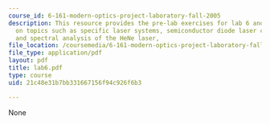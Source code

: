 ```yaml
---
course_id: 6-161-modern-optics-project-laboratory-fall-2005
description: This resource provides the pre-lab exercises for lab 6 and in-lab exercises
  on topics such as specific laser systems, semiconductor diode laser characterization,
  and spectral analysis of the HeNe laser,
file_location: /coursemedia/6-161-modern-optics-project-laboratory-fall-2005/21c48e31b7bb331667156f94c926f6b3_lab6.pdf
file_type: application/pdf
layout: pdf
title: lab6.pdf
type: course
uid: 21c48e31b7bb331667156f94c926f6b3

---
```

None